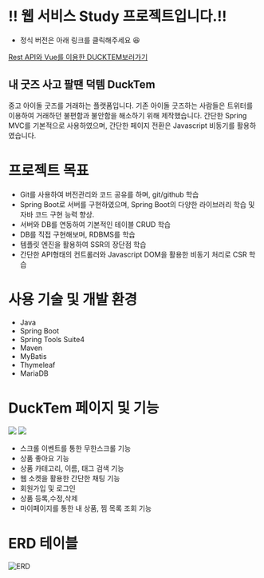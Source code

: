 # ‼️ 웹 서비스 Study 프로젝트입니다.‼️
* 정식 버전은 아래 링크를 클릭해주세요 😆

[Rest API와 Vue를 이용한 DUCKTEM보러가기](https://github.com/2nd-anniversaryy/Ducktem)
## 내 굿즈 사고 팔땐 덕템 DuckTem   
중고 아이돌 굿즈를 거래하는 플랫폼입니다. 기존 아이돌 굿즈하는 사람들은 트위터를 이용하여 거래하던 불편함과 불안함을 해소하기 위해 제작했습니다.
간단한 Spring MVC를 기본적으로 사용하였으며, 간단한 페이지 전환은 Javascript 비동기를 활용하였습니다.

# 프로젝트 목표
* Git를 사용하여 버전관리와 코드 공유를 하며, git/github 학습
* Spring Boot로 서버를 구현하였으며, Spring Boot의 다양한 라이브러리 학습 및 자바 코드 구현 능력 향상.
* 서버와 DB를 연동하여 기본적인 테이블 CRUD 학습
* DB를 직접 구현해보며, RDBMS를 학습
* 템플릿 엔진을 활용하여 SSR의 장단점 학습
* 간단한 API형태의 컨트롤러와 Javascript DOM을 활용한 비동기 처리로 CSR 학습

# 사용 기술 및 개발 환경
* Java
* Spring Boot
* Spring Tools Suite4
* Maven
* MyBatis
* Thymeleaf
* MariaDB


# DuckTem 페이지 및 기능
<img src="https://user-images.githubusercontent.com/104195103/212702868-afeeb80b-62b0-463e-80c0-d33f5e8cc028.png"></img>
<img src="https://user-images.githubusercontent.com/104195103/212703088-e9d8d101-687e-43e9-9d56-9fd0adff7388.png"></img>

* 스크롤 이벤트를 통한 무한스크롤 기능
* 상품 좋아요 기능
* 상품 카테고리, 이름, 태그 검색 기능
* 웹 소켓을 활용한 간단한 채팅 기능
* 회원가입 및 로그인
* 상품 등록,수정,삭제
* 마이페이지를 통한 내 상품, 찜 목록 조회 기능



# ERD 테이블
<img alt="ERD" src="https://user-images.githubusercontent.com/104195103/212704309-83a5f593-e58c-4eea-aa07-418070c9ccaf.png">
















